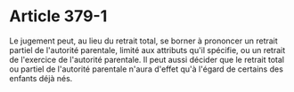 # Article 379-1

<p>Le jugement peut, au lieu du retrait total, se borner à prononcer un retrait partiel de l'autorité parentale, limité aux attributs qu'il spécifie, ou un retrait de l'exercice de l'autorité parentale. Il peut aussi décider que le retrait total ou partiel de l'autorité parentale n'aura d'effet qu'à l'égard de certains des enfants déjà nés.</p>